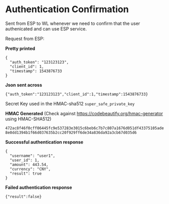 # Authentication Confirmation 

Sent from ESP to WL whenever we need to confirm that the user authenicated and can use ESP service.

Request from ESP:

__Pretty printed__

```
{
  "auth_token": "123123123",
  "client_id": 1,
  "timestamp": 1543876733
}
```

__Json sent across__

```
{"auth_token":"123123123","client_id":1,"timestamp":1543876733}
```

Secret Key used in the HMAC-sha512 `super_safe_private_key`

__HMAC Generated__  (Check against https://codebeautify.org/hmac-generator using HMAC-SHA512)

`472ac8f46f0cff06445fc9e537283e3015c6beb6c7b7c807a1676d051df43375105ade8e0dd1394b1f66d037635b2cc20f929ff6de34a836da92a3cb67d035d6`

__Successful authentication response__


```
{
  "username": "user1",
  "user_id": 1,
  "amount": 443.54,
  "currency": "CNY",
  "result": true
}
```


__Failed authentication response__

```
{"result":false}
```
